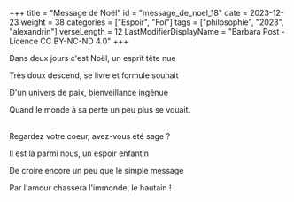 +++
title = "Message de Noël"
id = "message_de_noel_18"
date = 2023-12-23
weight = 38
categories = ["Espoir", "Foi"]
tags = ["philosophie", "2023", "alexandrin"]
verseLength = 12
LastModifierDisplayName = "Barbara Post - Licence CC BY-NC-ND 4.0"
+++

Dans deux jours c'est Noël, un esprit tête nue

Très doux descend, se livre et formule souhait

D'un univers de paix, bienveillance ingénue

Quand le monde à sa perte un peu plus se vouait.

 \
 Regardez votre coeur, avez-vous été sage ?

 Il est là parmi nous, un espoir enfantin

 De croire encore un peu que le simple message

 Par l'amour chassera l'immonde, le hautain !
